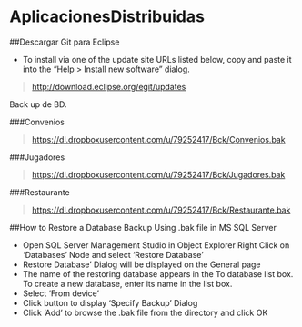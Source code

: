 # AplicacionesDistribuidas

##Descargar Git para Eclipse

- To install via one of the update site URLs listed below, copy and paste it into the “Help > Install new software” dialog.

>http://download.eclipse.org/egit/updates 

Back up de BD. 

###Convenios
>https://dl.dropboxusercontent.com/u/79252417/Bck/Convenios.bak

###Jugadores
>https://dl.dropboxusercontent.com/u/79252417/Bck/Jugadores.bak

###Restaurante
>https://dl.dropboxusercontent.com/u/79252417/Bck/Restaurante.bak

##How to Restore a Database Backup Using .bak file in MS SQL Server

- Open SQL Server Management Studio in Object Explorer Right Click on ‘Databases’ Node and select ‘Restore Database’
- Restore Database’ Dialog will be displayed on the General page
- The name of the restoring database appears in the To database list box. To create a new database, enter its name in the list box.
- Select ‘From device’
- Click button to display ‘Specify Backup’ Dialog
- Click ‘Add’  to browse the .bak file from the directory and click OK

